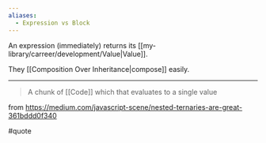 ```yaml
---
aliases:
  - Expression vs Block
---
```



An expression (immediately) returns its [[my-library/carreer/development/Value|Value]].

They [[Composition Over Inheritance|compose]] easily.

---

> A chunk of [[Code]] which that evaluates to a single value

from https://medium.com/javascript-scene/nested-ternaries-are-great-361bddd0f340

#quote

